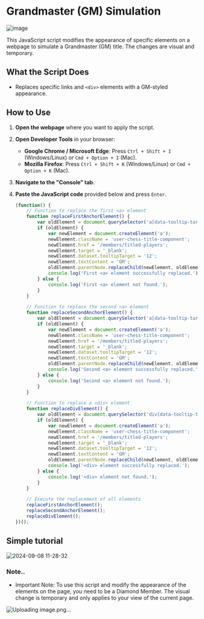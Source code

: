 # Grandmaster (GM) Simulation

![image](https://github.com/user-attachments/assets/bfd35922-206d-47b4-9fa6-7df2129f6bc0)


This JavaScript script modifies the appearance of specific elements on a webpage to simulate a Grandmaster (GM) title. The changes are visual and temporary.

## What the Script Does

- Replaces specific links and `<div>` elements with a GM-styled appearance.

## How to Use

1. **Open the webpage** where you want to apply the script.
2. **Open Developer Tools** in your browser:
   - **Google Chrome / Microsoft Edge**: Press `Ctrl + Shift + I` (Windows/Linux) or `Cmd + Option + I` (Mac).
   - **Mozilla Firefox**: Press `Ctrl + Shift + K` (Windows/Linux) or `Cmd + Option + K` (Mac).
3. **Navigate to the "Console" tab**.
4. **Paste the JavaScript code** provided below and press `Enter`.

   ```javascript
   (function() {
       // Function to replace the first <a> element
       function replaceFirstAnchorElement() {
           var oldElement = document.querySelector('a[data-tooltip-target="6"][href*="badge-diamond"]');
           if (oldElement) {
               var newElement = document.createElement('a');
               newElement.className = 'user-chess-title-component';
               newElement.href = '/members/titled-players';
               newElement.target = '_blank';
               newElement.dataset.tooltipTarget = '12';
               newElement.textContent = 'GM';
               oldElement.parentNode.replaceChild(newElement, oldElement);
               console.log('First <a> element successfully replaced.');
           } else {
               console.log('First <a> element not found.');
           }
       }

       // Function to replace the second <a> element
       function replaceSecondAnchorElement() {
           var oldElement = document.querySelector('a[data-tooltip-target="6"][href*="web_play_live_arena"]');
           if (oldElement) {
               var newElement = document.createElement('a');
               newElement.className = 'user-chess-title-component';
               newElement.href = '/members/titled-players';
               newElement.target = '_blank';
               newElement.dataset.tooltipTarget = '12';
               newElement.textContent = 'GM';
               oldElement.parentNode.replaceChild(newElement, oldElement);
               console.log('Second <a> element successfully replaced.');
           } else {
               console.log('Second <a> element not found.');
           }
       }

       // Function to replace a <div> element
       function replaceDivElement() {
           var oldElement = document.querySelector('div[data-tooltip-target="0"]');
           if (oldElement) {
               var newElement = document.createElement('a');
               newElement.className = 'user-chess-title-component';
               newElement.href = '/members/titled-players';
               newElement.target = '_blank';
               newElement.dataset.tooltipTarget = '12';
               newElement.textContent = 'GM';
               oldElement.parentNode.replaceChild(newElement, oldElement);
               console.log('<div> element successfully replaced.');
           } else {
               console.log('<div> element not found.');
           }
       }

       // Execute the replacement of all elements
       replaceFirstAnchorElement();
       replaceSecondAnchorElement();
       replaceDivElement();
   })();

## Simple tutorial

![2024-09-08 11-28-32](https://github.com/user-attachments/assets/6109d910-f74b-4654-b444-17d80ff5eff9)

### Note..

- Important Note: To use this script and modify the appearance of the elements on the page, you need to be a Diamond Member. The visual change is temporary and only applies to your view of the current page.

![Uploading image.png…]()

